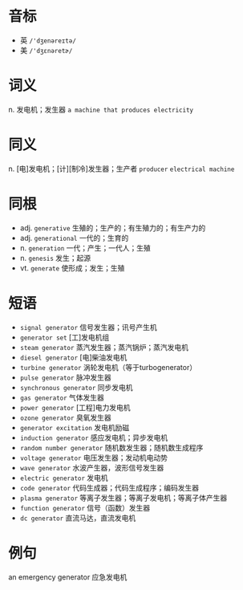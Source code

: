 # 音标

- 英 `/'dʒenəreɪtə/`
- 美 `/'dʒɛnəretɚ/`

# 词义

n. 发电机；发生器
`a machine that produces electricity`

# 同义

n. [电]发电机；[计][制冷]发生器；生产者
`producer` `electrical machine`

# 同根

- adj. `generative` 生殖的；生产的；有生殖力的；有生产力的
- adj. `generational` 一代的；生育的
- n. `generation` 一代；产生；一代人；生殖
- n. `genesis` 发生；起源
- vt. `generate` 使形成；发生；生殖

# 短语

- `signal generator` 信号发生器；讯号产生机
- `generator set` [工]发电机组
- `steam generator` 蒸汽发生器；蒸汽锅炉；蒸汽发电机
- `diesel generator` [电]柴油发电机
- `turbine generator` 涡轮发电机（等于turbogenerator）
- `pulse generator` 脉冲发生器
- `synchronous generator` 同步发电机
- `gas generator` 气体发生器
- `power generator` [工程]电力发电机
- `ozone generator` 臭氧发生器
- `generator excitation` 发电机励磁
- `induction generator` 感应发电机；异步发电机
- `random number generator` 随机数发生器；随机数生成程序
- `voltage generator` 电压发生器；发动机电动势
- `wave generator` 水波产生器，波形信号发生器
- `electric generator` 发电机
- `code generator` 代码生成器；代码生成程序；编码发生器
- `plasma generator` 等离子发生器；等离子发电机；等离子体产生器
- `function generator` 信号（函数）发生器
- `dc generator` 直流马达，直流发电机

# 例句

an emergency generator
应急发电机


